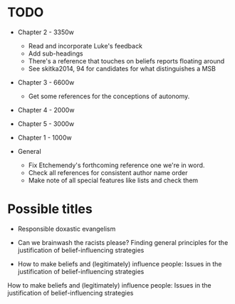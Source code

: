 # TODO

* Chapter 2 - 3350w
	* Read and incorporate Luke's feedback
	* Add sub-headings
	* There's a reference that touches on beliefs reports floating around
	* See skitka2014, 94 for candidates for what distinguishes a MSB

* Chapter 3 - 6600w
	* Get some references for the conceptions of autonomy.

* Chapter 4 - 2000w

* Chapter 5 - 3000w

* Chapter 1 - 1000w

* General

	* Fix Etchemendy's forthcoming reference one we're in word.
	* Check all references for consistent author name order
	* Make note of all special features like lists and check them

# Possible titles
* Responsible doxastic evangelism

* Can we brainwash the racists please? Finding general principles for the justification of belief-influencing strategies

* How to make beliefs and (legitimately) influence people: Issues in the justification of belief-influencing strategies


How to make beliefs and (legitimately) influence people:
Issues in the justification of belief-influencing strategies
